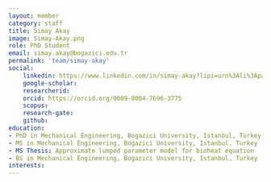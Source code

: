 ```yaml
---
layout: member
category: staff
title: Simay Akay
image: Simay-Akay.png
role: PhD Student
email: simay.akay@bogazici.edu.tr
permalink: 'team/simay-akay'
social:
    linkedin: https://www.linkedin.com/in/simay-akay?lipi=urn%3Ali%3Apage%3Ad_flagship3_profile_view_base_contact_details%3Bdc9oUv6bTp%2BWI4lt9rn07Q%3D%3D
    google-scholar: 
    researcherid:
    orcid: https://orcid.org/0009-0004-7696-3775
    scopus: 
    research-gate:
    github:
education:
- PhD in Mechanical Engineering, Bogazici University, Istanbul, Turkey (ongoing)
- MS in Mechanical Engineering, Bogazici University, Istanbul, Turkey (2023)
- MS Thesis: Approximate lumped parameter model for bioheat equation
- BS in Mechanical Engineering, Bogazici University, Istanbul, Turkey (2021)
interests:
---
```

